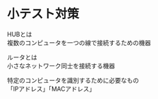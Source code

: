 # 小テスト対策
  
    
  HUBとは   
  複数のコンピュータを一つの線で接続するための機器  

  ルータとは    
  小さなネットワーク同士を接続する機器  

  特定のコンピュータを識別するために必要なもの  
  「IPアドレス」「MACアドレス」   
  